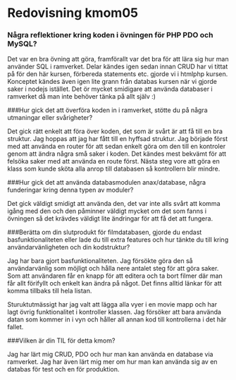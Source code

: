 ---
---
Redovisning kmom05
=========================

### Några reflektioner kring koden i övningen för PHP PDO och MySQL?


Det var en bra övning att göra, framförallt var det bra för att lära sig hur man använder SQL i ramverket. Delar kändes igen sedan innan CRUD har vi tittat på för den här kursen, förbereda statements etc. gjorde vi i htmlphp kursen. Konceptet kändes även igen lite grann från databas kursen när vi gjorde saker i nodejs istället. Det ör mycket smidigare att använda databaser i ramverket då man inte behöver tänka på allt själv :)


###Hur gick det att överföra koden in i ramverket, stötte du på några utmaningar eller svårigheter?


Det gick rätt enkelt att föra över koden, det som är svårt är att få till en bra struktur. Jag hoppas att jag har fått till en hyffsad struktur. Jag började först med att använda en router för att sedan enkelt göra om den till en kontroler genom att ändra några små saker i koden. Det kändes mest bekvämt för att felsöka saker med att använda en route först. Nästa steg vore att göra en klass som kunde sköta alla anrop till databasen så kontrollern blir mindre.


###Hur gick det att använda databasmodulen anax/database, några funderingar kring denna typen av moduler?


Det gick väldigt smidigt att använda den, det var inte alls svårt att komma igång med den och den påminner väldigt mycket om det som fanns i övningen så det krävdes väldigt lite ändringar för att få det att fungera.


###Berätta om din slutprodukt för filmdatabasen, gjorde du endast basfunktionaliteten eller lade du till extra features och hur tänkte du till kring användarvänligheten och din kodstruktur?


Jag har bara gjort basfunktionaliteten. Jag försökte göra den så användarvänlig som möjligt och hålla nere antalet steg för att göra saker. Som att användaren får en knapp för att editera och ta bort filmer där man får allt förifyllt och enkelt kan ändra på något. Det finns alltid länkar för att komma tillbaks till hela listan.

Sturuktutmässigt har jag valt att lägga alla vyer i en movie mapp och har lagt övrig funktionalitet i kontroller klassen. Jag försöker att bara använda datan som kommer in i vyn och håller all annan kod till kontrollerna i det här fallet.


###Vilken är din TIL för detta kmom?


Jag har lärt mig CRUD, PDO och hur man kan använda en database via ramverket. Jag har även lärt mig mer om hur man kan använda sig av en databas för test och en för produktion.
